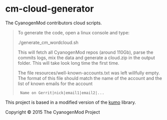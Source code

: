 cm-cloud-generator
========================

The CyanogenMod contributors cloud scripts.

> To generate the code, open a linux console and type:
> 
>    ./generate_cm_wordcloud.sh
> 
> This will fetch all CyanogenMod repos (around 110Gb), parse the commits
> logs, mix the data and generate a cloud.zip in the output
> folder. This will take look long time the first time.
> 
> The file resources/well-known-accounts.txt was left willfully empty. The
> format of this file should match the name of the account and the list
> of known emails for the account
>
>      Name on Gerrit|nick|email1|email2|...

This project is based in a modified version of the
[kumo](https://github.com/kennycason/kumo) library.

Copyright © 2015 The CyanogenMod Project
